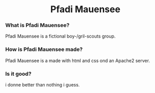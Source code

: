 ###

<h1 align="center">Pfadi Mauensee</h1>

###

<h3>What is Pfadi Mauensee?</h3>
<p>Pfadi Mauensee is a fictional boy-/gril-scouts group.</p>
<h3>How is Pfadi Mauensee made?</h3>
<p>Pfadi Mauensee is a made with html and css ond an Apache2 server.</p>
<h3>Is it good?</h3>
<p>i donne better than nothing i guess.</p>
